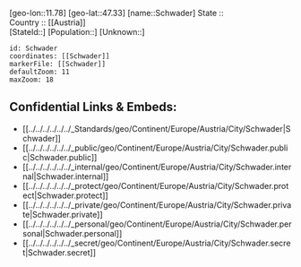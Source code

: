 ﻿---
location: [47.33,11.78] 
mapzoom: [7,12] 
mapmarker: city 
type: City
tags:
- geo/City


SpocWebEntityId: 34089
isDeleted: false
confidential: public

---
[geo-lon::11.78] 
[geo-lat::47.33] 
[name::Schwader] 
State ::  
Country :: [[Austria]]  
[StateId::] 
[Population::] 
[Unknown::] 


```leaflet
id: Schwader
coordinates: [[Schwader]] 
markerFile: [[Schwader]] 
defaultZoom: 11 
maxZoom: 18
```


## Confidential Links & Embeds: 
- [[../../../../../../_Standards/geo/Continent/Europe/Austria/City/Schwader|Schwader]] 
- [[../../../../../../_public/geo/Continent/Europe/Austria/City/Schwader.public|Schwader.public]] 
- [[../../../../../../_internal/geo/Continent/Europe/Austria/City/Schwader.internal|Schwader.internal]] 
- [[../../../../../../_protect/geo/Continent/Europe/Austria/City/Schwader.protect|Schwader.protect]] 
- [[../../../../../../_private/geo/Continent/Europe/Austria/City/Schwader.private|Schwader.private]] 
- [[../../../../../../_personal/geo/Continent/Europe/Austria/City/Schwader.personal|Schwader.personal]] 
- [[../../../../../../_secret/geo/Continent/Europe/Austria/City/Schwader.secret|Schwader.secret]] 
